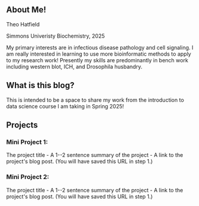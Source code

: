 ## About Me!
Theo Hatfield 

Simmons Univeristy Biochemistry, 2025

My primary interests are in infectious disease pathology and cell signaling. I am really interested in learning to use more bioinformatic methods to apply to my research work!
Presently my skills are predominantly in bench work including western blot, ICH, and Drosophila husbandry. 

## What is this blog?
This is intended to be a space to share my work from the introduction to data science course I am taking in Spring 2025!

## Projects
### Mini Project 1:
 The project title
    -   A 1--2 sentence summary of the project
    -   A link to the project's blog post. (You will have saved this URL
        in step 1.)

### Mini Project 2:
 The project title
    -   A 1--2 sentence summary of the project
    -   A link to the project's blog post. (You will have saved this URL
        in step 1.)
